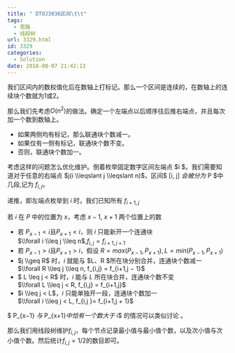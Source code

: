 ```yaml
---
title: " DTOJ3036区间\t\t"
tags:
  - 思路
  - 线段树
url: 3329.html
id: 3329
categories:
  - Solution
date: 2018-08-07 21:42:13
---
```


我们区间内的数权值化后在数轴上打标记。那么一个区间是连续的，在数轴上的连续块个数就为1或2。

那么我们先考虑$O(n^2)$的做法。确定一个左端点以后顺序往后推右端点，并且每次加一个数到数轴上。

*   如果两侧均有标记，那么联通块个数减一。  
*   如果仅有一侧有标记，联通块个数不变。
*   否则，联通块个数加一。

考虑这样的问题怎么优化维护。倒着枚举固定数字区间左端点 $i $。我们需要知道对于任意的右端点 $j(i \\leqslant j \\leqslant n)$，区间$ \[i, j\] $会被分为$ P $中几段,记为 $f_{i,j}$。

递推，即左端点枚举到 $i$ 时，我们已知所有 $f_{i+1,j}$

若 $i$ 在 $P$ 中的位置为 $x$，考虑 $x − 1$, $x + 1$ 两个位置上的数

*   若 $P_{x−1} < i$且$P_{x+1} < i$，则 $i$ 只能新开一个连通块  
    $\\forall i \\leq j \\leq n$,$f_{i,j} = f_{i+1,j + 1}$  
*   若 $P_{x−1} > i$且$P_{x+1} > i$，假设 $R = max(P_{x−1}, P_{x+1}), L = min(P_{x−1}, P_{x+1})$
*   $j \\geq R$ 时，$i$ 就能与 $L、R $所在块分别合并，连通块个数减一  
    $\\forall R \\leq j \\leq n, f_{i,j} = f_{i+1,j − 1}$
*   $ L \\leq j < R$ 时，$i$ 能与 $L$ 所在块合并，连通块个数不变  
    $\\forall L \\leq j < R, f_{i,j} = f_{i+1,j}$
*   $i \\leq j < L$，$i$ 只能单独开一段，连通块个数加一  
    $\\forall i \\leq j < L, f_{i,j }= f_{i+1,j + 1}$

$ P_{x−1} $与$ P_{x+1}$中恰有一个数大于$ i$ 的情况可以类似讨论 。

那么我们用线段树维护$f_{i,j}$，每个节点记录最小值与最小值个数，以及次小值与次小值个数。然后统计$f_{i,j}=1/2$的数目即可。